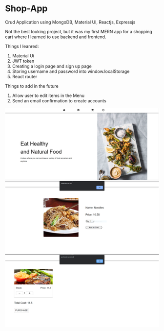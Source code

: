 # Shop-App
Crud Application using MongoDB, Material UI, Reactjs, Expressjs

Not the best looking project, but it was my first MERN app for a shopping cart where I learned to use backend and frontend.

Things I leanred: 
1. Material Ui
2. JWT token 
3. Creating a login page and sign up page  
4. Storing username and password into window.localStorage
5. React router 

Things to add in the future
1. Allow user to edit items in the Menu
2. Send an email confirmation to create accounts


![preview](images/1.PNG)
![preview](images/2.PNG)
![preview](images/3.PNG)
